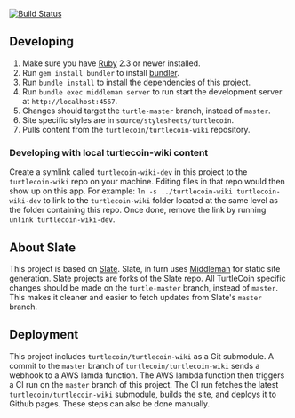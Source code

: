 [![Build Status](https://travis-ci.org/ar-x/turtlecoin-api-reference-site.svg?branch=turtle-master)](https://travis-ci.org/ar-x/turtlecoin-api-reference-site)

## Developing

1. Make sure you have [Ruby](https://www.ruby-lang.org/en) 2.3 or newer installed.
2. Run `gem install bundler` to install [bundler](http://bundler.io).
3. Run `bundle install` to install the dependencies of this project.
4. Run `bundle exec middleman server` to run start the development server at `http://localhost:4567`.
5. Changes should target the `turtle-master` branch, instead of `master`.
6. Site specific styles are in `source/stylesheets/turtlecoin`.
7. Pulls content from the `turtlecoin/turtlecoin-wiki` repository.

### Developing with local turtlecoin-wiki content

Create a symlink called `turtlecoin-wiki-dev` in this project to the `turtlecoin-wiki` repo on your machine. Editing files in that repo would then show up on this app. For example: `ln -s ../turtlecoin-wiki turtlecoin-wiki-dev` to link to the `turtlecoin-wiki` folder located at the same level as the folder containing this repo. Once done, remove the link by running `unlink turtlecoin-wiki-dev`.


## About Slate 

This project is based on [Slate](https://github.com/lord/slate). Slate, in turn uses [Middleman](https://middlemanapp.com) for static site generation. Slate projects are forks of the Slate repo. All TurtleCoin specific changes should be made on the `turtle-master` branch, instead of `master`. This makes it cleaner and easier to fetch updates from Slate's `master` branch.


## Deployment

This project includes `turtlecoin/turtlecoin-wiki` as a Git submodule. A commit to the `master` branch of `turtlecoin/turtlecoin-wiki` sends a webhook to a AWS lamda function. The AWS lambda function then triggers a CI run on the `master` branch of this project. The CI run fetches the latest `turtlecoin/turtlecoin-wiki` submodule, builds the site, and deploys it to Github pages. These steps can also be done manually.
